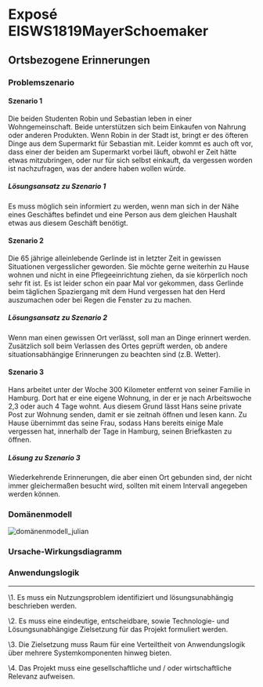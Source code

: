 # Exposé EISWS1819MayerSchoemaker

 

## Ortsbezogene Erinnerungen

### Problemszenario

#### Szenario 1

Die beiden Studenten Robin und Sebastian leben in einer Wohngemeinschaft. Beide unterstützen sich beim Einkaufen von Nahrung oder anderen Produkten. Wenn Robin in der Stadt ist, bringt er des öfteren Dinge aus dem Supermarkt für Sebastian mit. Leider kommt es auch oft vor, dass einer der beiden am Supermarkt vorbei läuft, obwohl er Zeit hätte etwas mitzubringen, oder nur für sich selbst einkauft, da vergessen worden ist nachzufragen, was der andere haben wollen würde.

##### Lösungsansatz zu Szenario 1

Es muss möglich sein informiert zu werden, wenn man sich in der Nähe eines Geschäftes befindet und eine Person aus dem gleichen Haushalt etwas aus diesem Geschäft benötigt. 

#### Szenario 2 

Die 65 jährige alleinlebende Gerlinde ist in letzter Zeit in gewissen Situationen vergesslicher geworden. Sie möchte gerne weiterhin zu Hause wohnen und nicht in eine Pflegeeinrichtung ziehen, da sie körperlich noch sehr fit ist. Es ist leider schon ein paar Mal vor gekommen, dass Gerlinde beim täglichen Spaziergang mit dem Hund vergessen hat den Herd auszumachen oder bei Regen die Fenster zu zu machen.

##### Lösungsansatz zu Szenario 2

Wenn man einen gewissen Ort verlässt, soll man an Dinge erinnert werden. Zusätzlich soll beim Verlassen des Ortes geprüft werden, ob andere situationsabhängige Erinnerungen zu beachten sind (z.B. Wetter).

#### Szenario 3

Hans arbeitet unter der Woche 300 Kilometer entfernt von seiner Familie in Hamburg. Dort hat er eine eigene Wohnung, in der er je nach Arbeitswoche 2,3 oder auch 4 Tage wohnt. Aus diesem Grund lässt Hans seine private Post zur Wohnung senden, damit er sie zeitnah öffnen und lesen kann. Zu Hause übernimmt das seine Frau, sodass Hans bereits einige Male vergessen hat, innerhalb der Tage in Hamburg, seinen Briefkasten zu öffnen. 

##### Lösung zu Szenario 3 

Wiederkehrende Erinnerungen, die aber einen Ort gebunden sind, der nicht immer gleichermaßen besucht wird, sollten mit einem Intervall angegeben werden können.



### Domänenmodell

 ![domänenmodell_julian](domänenmodell_julian.png)

### Ursache-Wirkungsdiagramm

 

### Anwendungslogik





---





\1.     Es muss ein Nutzungsproblem identifiziert und lösungsunabhängig beschrieben werden.

\2.     Es muss eine eindeutige, entscheidbare, sowie Technologie- und Lösungsunabhängige Zielsetzung für das Projekt formuliert werden.

\3.     Die Zielsetzung muss Raum für eine Verteiltheit von Anwendungslogik über mehrere Systemkomponenten hinweg bieten.

\4.     Das Projekt muss eine gesellschaftliche und / oder wirtschaftliche Relevanz aufweisen.

 <!-- 

#### Szenario 3

Bürokauffrau Silke sitzt an ihrem Arbeitsplatz und legt eine kurze Pause sein. Dabei fällt ihr ein, dass sie zu Hause am morgen vergessen hat die Waschmaschine auszuräumen und auch die Geschirrspülmaschine noch nicht angestellt ist. Sie weiß leider noch nicht, wann sie Feierabend hat, will die beiden Dinge dann aber möglichst direkt zu Hause erledigen.

##### Lösungsansatz zu Szenario 3 

--> 